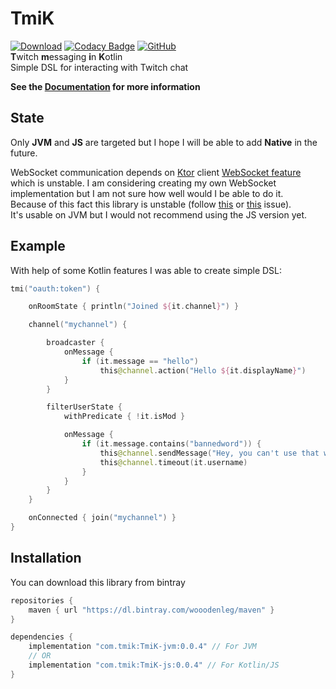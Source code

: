 # TmiK
[![Download](https://api.bintray.com/packages/wooodenleg/maven/TmiK/images/download.svg)](https://bintray.com/wooodenleg/maven/TmiK/_latestVersion)
[![Codacy Badge](https://api.codacy.com/project/badge/Grade/03cd61c9bd1f40a2baf416ae1c84ade6)](https://www.codacy.com/app/wooodenleg/TmiK?utm_source=github.com&amp;utm_medium=referral&amp;utm_content=wooodenleg/TmiK&amp;utm_campaign=Badge_Grade)
[![GitHub](https://img.shields.io/github/license/wooodenleg/TmiK.svg?color=blue)](https://github.com/wooodenleg/TmiK/blob/master/LICENSE)  
**T**witch **m**essaging **i**n **K**otlin  
Simple DSL for interacting with Twitch chat

**See the [Documentation](https://github.com/wooodenleg/TmiK/wiki) for more information**

## State
Only **JVM** and **JS** are targeted but I hope I will be able to add **Native** in the future.  
  
WebSocket communication depends on [Ktor](https://github.com/ktorio/ktor) client [WebSocket feature](https://ktor.io/clients/websockets.html)
which is unstable. I am considering creating my own WebSocket implementation but I am not sure how well would I be able to do it.   
Because of this fact this library is unstable (follow [this](https://github.com/ktorio/ktor/issues/1119) or [this](https://github.com/ktorio/ktor/issues/1110) issue).  
It's usable on JVM but I would not recommend using the JS version yet.    

## Example
With help of some Kotlin features I was able to create simple DSL:
```kotlin
tmi("oauth:token") {

    onRoomState { println("Joined ${it.channel}") }

    channel("mychannel") {

        broadcaster {
            onMessage {
                if (it.message == "hello")
                    this@channel.action("Hello ${it.displayName}")
            }
        }

        filterUserState {
            withPredicate { !it.isMod }

            onMessage {
                if (it.message.contains("bannedword")) {
                    this@channel.sendMessage("Hey, you can't use that word @${it.displayName}!")
                    this@channel.timeout(it.username)
                }
            }
        }
    }

    onConnected { join("mychannel") }
}
``` 
 
## Installation
You can download this library from bintray
```groovy
repositories {
    maven { url "https://dl.bintray.com/wooodenleg/maven" }
}

dependencies {
    implementation "com.tmik:TmiK-jvm:0.0.4" // For JVM
    // OR
    implementation "com.tmik:TmiK-js:0.0.4" // For Kotlin/JS
}
```

